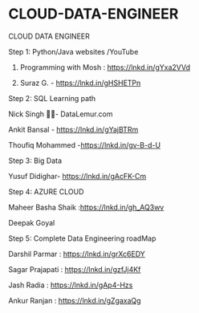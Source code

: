 # CLOUD-DATA-ENGINEER
CLOUD DATA ENGINEER

Step 1: Python/Java websites /YouTube

1. Programming with Mosh : https://lnkd.in/gYxa2VVd

2. Suraz G. - https://lnkd.in/gHSHETPn

Step 2: SQL Learning path

Nick Singh 📕🐒- DataLemur.com

Ankit Bansal - https://lnkd.in/gYajBTRm

Thoufiq Mohammed -https://lnkd.in/gv-B-d-U

Step 3: Big Data

Yusuf Didighar- https://lnkd.in/gAcFK-Cm

Step 4: AZURE CLOUD

Maheer Basha Shaik :https://lnkd.in/gh_AQ3wv

Deepak Goyal

Step 5: Complete Data Engineering roadMap

Darshil Parmar : https://lnkd.in/grXc6EDY

Sagar Prajapati : https://lnkd.in/gzfJj4Kf

Jash Radia : https://lnkd.in/gAp4-Hzs

Ankur Ranjan : https://lnkd.in/gZgaxaQg
